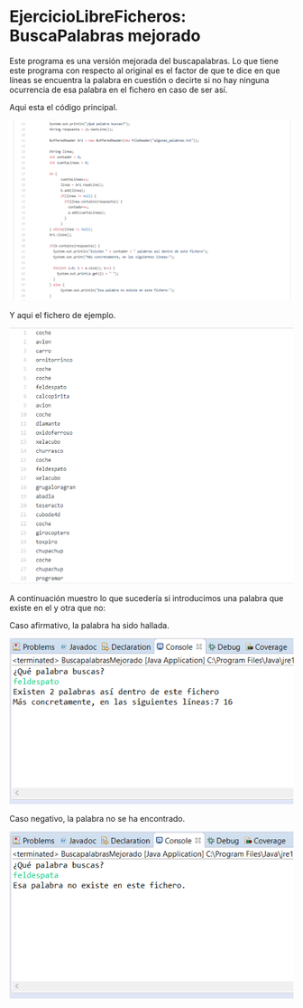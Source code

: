 # EjercicioLibreFicheros: BuscaPalabras mejorado

Este programa es una versión mejorada del buscapalabras. Lo que tiene este programa con respecto al original es el factor de que te dice en que líneas se encuentra la palabra en cuestión o decirte si no hay ninguna ocurrencia de esa palabra en el fichero en caso de ser así.


Aqui esta el código principal.

![alt text](https://github.com/rodrigolopezramoss/EjercicioLibreFicheros/blob/master/Capturas/2020-03-27%20(11).png)


Y aqui el fichero de ejemplo.

![alt text](https://github.com/rodrigolopezramoss/EjercicioLibreFicheros/blob/master/Capturas/2020-03-27%20(14).png)


A continuación muestro lo que sucedería si introducimos una palabra que existe en el y otra que no:

Caso afirmativo, la palabra ha sido hallada.

![alt text](https://github.com/rodrigolopezramoss/EjercicioLibreFicheros/blob/master/Capturas/2020-03-27%20(12).png)


Caso negativo, la palabra no se ha encontrado.

![alt text](https://github.com/rodrigolopezramoss/EjercicioLibreFicheros/blob/master/Capturas/2020-03-27%20(13).png)
